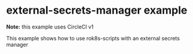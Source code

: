 # external-secrets-manager example

**Note:** this example uses CircleCI v1

This example shows how to use rok8s-scripts with an external secrets manager


